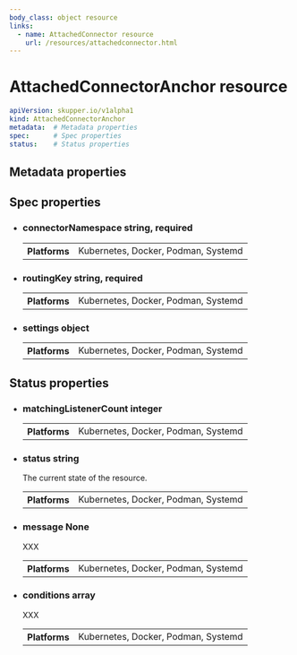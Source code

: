 ```yaml
---
body_class: object resource
links:
  - name: AttachedConnector resource
    url: /resources/attachedconnector.html
---
```


# AttachedConnectorAnchor resource

<section>

~~~ yaml
apiVersion: skupper.io/v1alpha1
kind: AttachedConnectorAnchor
metadata:  # Metadata properties
spec:      # Spec properties
status:    # Status properties
~~~

</section>

<section>

## Metadata properties

</section>

<section>

## Spec properties

- <h3 id="connectornamespace">connectorNamespace <span class="attribute-info">string, required</span></h3>

  <table class="fields"><tr><th>Platforms</th><td>Kubernetes, Docker, Podman, Systemd</td></table>

- <h3 id="routingkey">routingKey <span class="attribute-info">string, required</span></h3>

  <table class="fields"><tr><th>Platforms</th><td>Kubernetes, Docker, Podman, Systemd</td></table>

- <h3 id="settings">settings <span class="attribute-info">object</span></h3>

  <table class="fields"><tr><th>Platforms</th><td>Kubernetes, Docker, Podman, Systemd</td></table>

</section>

<section>

## Status properties

- <h3 id="matchinglistenercount">matchingListenerCount <span class="attribute-info">integer</span></h3>

  <table class="fields"><tr><th>Platforms</th><td>Kubernetes, Docker, Podman, Systemd</td></table>

- <h3 id="status">status <span class="attribute-info">string</span></h3>

  The current state of the resource.

  <table class="fields"><tr><th>Platforms</th><td>Kubernetes, Docker, Podman, Systemd</td></table>

- <h3 id="message">message <span class="attribute-info">None</span></h3>

  XXX

  <table class="fields"><tr><th>Platforms</th><td>Kubernetes, Docker, Podman, Systemd</td></table>

- <h3 id="conditions">conditions <span class="attribute-info">array</span></h3>

  XXX

  <table class="fields"><tr><th>Platforms</th><td>Kubernetes, Docker, Podman, Systemd</td></table>

</section>
